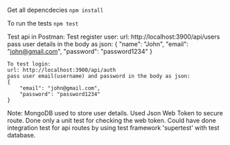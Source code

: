 Get all depencdecies
`npm install`

To run the tests
`npm test`

Test api in Postman:
Test register user:
url: http://localhost:3900/api/users
pass user details in the body as json:
{
"name": "John",
"email": "john@gmail.com",
"password": "password1234"
}

    To test login:
    url: http://localhost:3900/api/auth
    pass user email(username) and password in the body as json:
    {
        "email": "john@gmail.com",
        "password": "password1234"
    }

Note:
MongoDB used to store user details.
Used Json Web Token to secure route.
Done only a unit test for checking the web token.
Could have done integration test for api routes by using test framework 'supertest' with test database.

